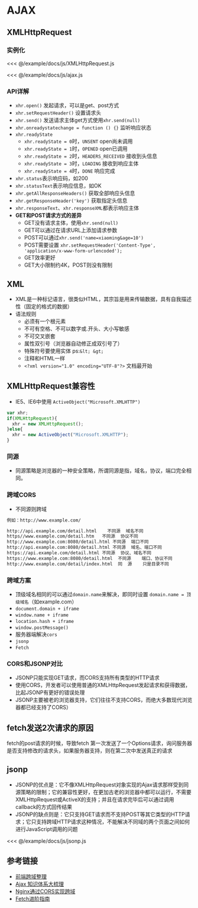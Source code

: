 # AJAX

## XMLHttpRequest

### 实例化

<<< @/example/docs/js/XMLHttpRequest.js

<CodeBlock title="ajax简易版">

<<< @/example/docs/js/ajax.js

</CodeBlock>

### API详解

- `xhr.open()` 发起请求，可以是get、post方式
- `xhr.setRequestHeader()` 设置请求头
- `xhr.send()` 发送请求主体get方式使用`xhr.send(null)`
- `xhr.onreadystatechange = function () {}` 监听响应状态
- `xhr.readyState`
  - `xhr.readyState = 0`时，`UNSENT` open尚未调用
  - `xhr.readyState = 1`时，`OPENED` open已调用
  - `xhr.readyState = 2`时，`HEADERS_RECEIVED` 接收到头信息
  - `xhr.readyState = 3`时，`LOADING` 接收到响应主体
  - `xhr.readyState = 4`时，`DONE` 响应完成
- `xhr.status`表示响应码，如200
- `xhr.statusText`表示响应信息，如OK
- `xhr.getAllResponseHeaders()` 获取全部响应头信息
- `xhr.getResponseHeader('key')` 获取指定头信息
- `xhr.responseText`、`xhr.responseXML`都表示响应主体
- **GET和POST请求方式的差异**
  - GET没有请求主体，使用`xhr.send(null)`
  - GET可以通过在请求URL上添加请求参数
  - POST可以通过`xhr.send('name=xiaoming&age=10')`
  - POST需要设置 `xhr.setRequestHeader('Content-Type', 'application/x-www-form-urlencoded');`
  - GET效率更好
  - GET大小限制约4K，POST则没有限制

## XML

- XML是一种标记语言，很类似HTML，其宗旨是用来传输数据，具有自我描述性（固定的格式的数据）
- 语法规则
  - 必须有一个根元素
  - 不可有空格、不可以数字或.开头、大小写敏感
  - 不可交叉嵌套
  - 属性双引号（浏览器自动修正成双引号了）
  - 特殊符号要使用实体  ps:`&lt; &gt;`
  - 注释和HTML一样
  - `<?xml version="1.0" encoding="UTF-8"?>` 文档最开始

## XMLHttpRequest兼容性

- IE5、IE6中使用 `ActiveObject("Microsoft.XMLHTTP")`

```js
var xhr;
if(XMLHttpRequest){
  xhr = new XMLHttpRequest();
}else{
  xhr = new ActiveObject("Microsoft.XMLHTTP");
}
```

### 同源

- 同源策略是浏览器的一种安全策略，所谓同源是指，域名，协议，端口完全相同。

### 跨域CORS

- 不同源则跨域

```bash
例如：http://www.example.com/

http://api.example.com/detail.html    不同源  域名不同
https//www.example.com/detail.htm   不同源  协议不同
http://www.example.com:8080/detail.html 不同源  端口不同
http://api.example.com:8080/detail.html 不同源  域名、端口不同
https://api.example.com/detail.html 不同源  协议、域名不同
https://www.example.com:8080/detail.html  不同源    端口、协议不同
http://www.example.com/detail/index.html  同  源    只是目录不同
```

### 跨域方案

- 顶级域名相同的可以通过`domain.name`来解决，即同时设置 `domain.name = 顶级域名`（如example.com）
- `document.domain + iframe`
- `window.name + iframe`
- `location.hash + iframe`
- `window.postMessage()`
- 服务器端解决`cors`
- `jsonp`
- `Fetch`

### CORS和JSONP对比

- JSONP只能实现GET请求，而CORS支持所有类型的HTTP请求
- 使用CORS，开发者可以使用普通的XMLHttpRequest发起请求和获得数据，比起JSONP有更好的错误处理
- JSONP主要被老的浏览器支持，它们往往不支持CORS，而绝大多数现代浏览器都已经支持了CORS）

## fetch发送2次请求的原因

fetch的post请求的时候，导致fetch 第一次发送了一个Options请求，询问服务器是否支持修改的请求头，如果服务器支持，则在第二次中发送真正的请求

## jsonp

- JSONP的优点是：它不像XMLHttpRequest对象实现的Ajax请求那样受到同源策略的限制；它的兼容性更好，在更加古老的浏览器中都可以运行，不需要XMLHttpRequest或ActiveX的支持；并且在请求完毕后可以通过调用callback的方式回传结果
- JSONP的缺点则是：它只支持GET请求而不支持POST等其它类型的HTTP请求；它只支持跨域HTTP请求这种情况，不能解决不同域的两个页面之间如何进行JavaScript调用的问题

<CodeBlock title="jsonp简易版">

<<< @/example/docs/js/jsonp.js

</CodeBlock>

## 参考链接

- [前端跨域整理](https://juejin.im/post/5815f4abbf22ec006893b431)
- [Ajax 知识体系大梳理](https://juejin.im/post/58c883ecb123db005311861a)
- [Nginx通过CORS实现跨域](https://mp.weixin.qq.com/s?__biz=MzI3MTI2NzkxMA==&mid=2247484408&idx=1&sn=5c64dd43ff2060e1c4a22d93e4e887c9&scene=1&srcid=0901vPdwJR0crm8vJmjboYzI#rd)
- [Fetch进阶指南](http://louiszhai.github.io/2016/11/02/fetch/)
